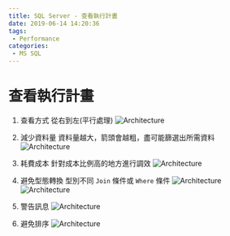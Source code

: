 ```yaml
---
title: SQL Server - 查看執行計畫
date: 2019-06-14 14:20:36
tags:
 - Performance
categories: 
 - MS SQL
---
```


# 查看執行計畫

1. 查看方式
從右到左(平行處理)
![Architecture](1.png)

2. 減少資料量
資料量越大，箭頭會越粗，盡可能篩選出所需資料
![Architecture](2.png)

3. 耗費成本
針對成本比例高的地方進行調效
![Architecture](3.png)

4. 避免型態轉換
型別不同 `Join` 條件或 `Where` 條件
![Architecture](4.png)
![Architecture](5.png)

5. 警告訊息
![Architecture](6.png)

6. 避免排序
![Architecture](7.png)